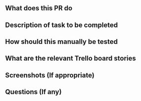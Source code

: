 #

## What does this PR do

## Description of task to be completed

## How should this manually be tested

## What are the relevant Trello board stories

## Screenshots (If appropriate)

## Questions (If any)
